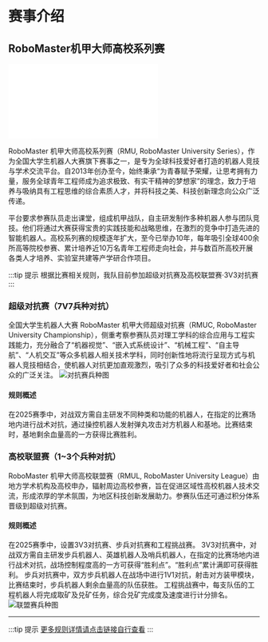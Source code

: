 # 赛事介绍

## RoboMaster机甲大师高校系列赛

<iframe src="//player.bilibili.com/player.html?isOutside=true&aid=721042980&bvid=BV1QQ4y1B7Cy&cid=424822031&p=1&autoplay=0" scrolling="no" border="0" frameborder="no" framespacing="0" allowfullscreen="true"></iframe>

RoboMaster 机甲大师高校系列赛（RMU, RoboMaster University Series），作为全国大学生机器人大赛旗下赛事之一，是专为全球科技爱好者打造的机器人竞技与学术交流平台。自2013年创办至今，始终秉承“为青春赋予荣耀，让思考拥有力量，服务全球青年工程师成为追求极致、有实干精神的梦想家”的理念，致力于培养与吸纳具有工程思维的综合素质人才，并将科技之美、科技创新理念向公众广泛传递。

平台要求参赛队员走出课堂，组成机甲战队，自主研发制作多种机器人参与团队竞技。他们将通过大赛获得宝贵的实践技能和战略思维，在激烈的竞争中打造先进的智能机器人。高校系列赛的规模逐年扩大，至今已举办10年，每年吸引全球400余所高等院校参赛、累计培养近10万名青年工程师走向社会，并与数百所高校开展各类人才培养、实验室共建等产学研合作项目。

:::tip 提示
根据比赛相关规则，我队目前参加超级对抗赛及高校联盟赛·3V3对抗赛
:::

### 超级对抗赛（7V7兵种对抗）

全国大学生机器人大赛 RoboMaster 机甲大师超级对抗赛（RMUC, RoboMaster University Championship），侧重考察参赛队员对理工学科的综合应用与工程实践能力，充分融合了“机器视觉”、“嵌入式系统设计”、“机械工程”、“自主导航”、“人机交互”等众多机器人相关技术学科，同时创新性地将流行呈现方式与机器人竞技相结合，使机器人对抗更加直观激烈，吸引了众多的科技爱好者和社会公众的广泛关注。
![对抗赛兵种图](/competition_introduction/DKSBZ.jpg) 

#### 规则概述

在2025赛季中，对战双方需自主研发不同种类和功能的机器人，在指定的比赛场地内进行战术对抗，通过操控机器人发射弹丸攻击对方机器人和基地。比赛结束时，基地剩余血量高的一方获得比赛胜利。

### 高校联盟赛（1~3个兵种对抗）

RoboMaster 机甲大师高校联盟赛（RMUL, RoboMaster University League）由地方学术机构及高校申办，辐射周边高校参赛，旨在促进区域性高校机器人技术交流，形成浓厚的学术氛围，为地区科技创新发展助力。参赛队伍还可通过积分体系晋级到超级对抗赛。

#### 规则概述   

在2025赛季中，设置3V3对抗赛、步兵对抗赛和工程挑战赛。
3V3对抗赛中，对战双方需自主研发步兵机器人、英雄机器人及哨兵机器人，在指定的比赛场地内进行战术对抗，战场控制程度高的一方可获得“胜利点”。“胜利点”累计满即可获得胜利。
步兵对抗赛中，双方步兵机器人在战场中进行1V1对抗，射击对方装甲模块，比赛结束时，步兵机器人剩余血量高的队伍获胜。
工程挑战赛中，每支队伍的工程机器人将完成取矿及兑矿任务，综合兑矿完成度及速度进行计分排名。
![联盟赛兵种图](/competition_introduction/LMSBZ.png)

---

:::tip 提示
[更多规则详情请点击链接自行查看](https://www.robomaster.com/zh-CN/resource/pages/announcement/1768)
:::